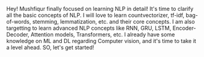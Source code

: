 Hey! Mushfiqur finally focused on learning NLP in detail! It's time to clarify all the basic concepts of NLP. I will love to learn countvectorizer, tf-idf, bag-of-words, stemming, lemmatization, etc. and their core concepts. I am also targetting to learn advanced NLP concepts like RNN, GRU, LSTM, Encoder-Decoder, Attention models, Transformers, etc. I already have some knowledge on ML and DL regarding Computer vision, and it's time to take it a level ahead. SO, let's get started!